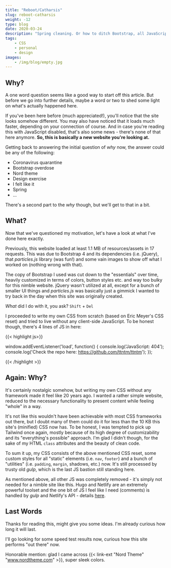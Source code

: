 ```yaml
---
title: "Reboot/Catharsis"
slug: reboot-catharsis
weight: -12
type: blog
date: 2020-03-24
description: "Spring cleaning. Or how to ditch Bootstrap, all JavaScript, jQuery etc. and end up with a new, faster website."
tags:
    - CSS
    - personal
    - design
images:
    - /img/blog/empty.jpg
---
```


## Why?

A one word question seems like a good way to start off this article. But before we go into further details, maybe a word or two to shed some light on what's actually happened here.

If you've been here before (much appreciated!), you'll notice that the site looks somehow different. You may also have noticed that it loads much faster, depending on your connection of course. And in case you're reading this with JavaScript disabled, that's also some news - there's none of that here anymore. **So, this is basically a new website you're looking at.**

Getting back to answering the initial question of _why_ now, the answer could be any of the following:

- Coronavirus quarantine
- Bootstrap overdose
- Nord theme
- Design exercise
- I felt like it
- Spring
- ...

There's a second part to the _why_ though, but we'll get to that in a bit.

## What?

Now that we've questioned my motivation, let's have a look at what I've done here exactly.

Previously, this website loaded at least 1.1 MB of resources/assets in 17 requests. This was due to Bootstrap 4 and its dependencies (i.e. jQuery), that _particles.js_ library (was fun!) and some vain images to show off what I worked on (nothing wrong with that).

The copy of Bootstrap I used was cut down to the "essentials" over time, heavily customized in terms of colors, button styles etc. and way too bulky for this nimble website. jQuery wasn't utilized at all, except for a bunch of smaller UI things and _particles.js_ was basically just a gimmick I wanted to try back in the day when this site was originally created.

_What_ did I do with it, you ask? `Shift` + `Del`

I proceeded to write my own CSS from scratch (based on Eric Meyer's CSS reset) and tried to live without any client-side JavaScript. To be honest though, there's 4 lines of JS in here:

{{< highlight js>}}

window.addEventListener('load', function() {
    console.log('JavaScript: 404');
    console.log('Check the repo here: https://github.com/ttntm/ttntm');
});

{{< /highlight >}}

## Again: Why?

It's certainly nostalgic somehow, but writing my own CSS without any framework made it feel like 20 years ago. I wanted a rather simple website, reduced to the necessary functionality to present content while feeling "whole" in a way.

It's not like this wouldn't have been achievable with most CSS frameworks out there, but I doubt many of them could do it for less than the 10 KB this site's (minified) CSS now has. To be honest, I was tempted to pick up Tailwind once again, mostly because of its high degree of customizability and its "everything's possible" approach. I'm glad I didn't though, for the sake of my HTML `class` attributes and the beauty of clean code.

To sum it up, my CSS consists of the above mentioned CSS reset, some custom styles for all "static" elements (i.e. `nav`, `footer`) and a bunch of "utilities" (i.e. `padding`, `margin`, shadows, etc.) now. It's still processed by trusty old _gulp_, which is the last JS bastion still standing here.

As mentioned above, all other JS was completely removed - it's simply not needed for a nimble site like this. Hugo and Netlify are an extremely powerful toolset and the one bit of JS I feel like I need (comments) is handled by _gulp_ and Netlify's API - details [here](/blog/static-blog-comments-hugo/).

## Last Words

Thanks for reading this, might give you some ideas. I'm already curious how long it will last.

I'll go looking for some speed test results now, curious how this site performs "out there" now.

Honorable mention: glad I came across {{< link-ext "Nord Theme" "www.nordtheme.com" >}}, super sleek colors.